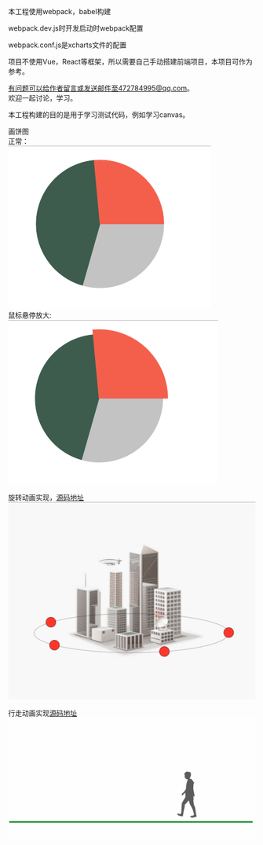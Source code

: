 本工程使用webpack，babel构建<br>

webpack.dev.js时开发启动时webpack配置<br>

webpack.conf.js是xcharts文件的配置<br>

项目不使用Vue，React等框架，所以需要自己手动搭建前端项目，本项目可作为参考。<br>

有问题可以给作者留言或发送邮件至472784995@qq.com。<br>
欢迎一起讨论，学习。


本工程构建的目的是用于学习测试代码，例如学习canvas。<br>

画饼图<br>
正常：<br>
<img src="./正常.png"><br>
鼠标悬停放大:<br>
<img src="鼠标悬停.png"><br>


旋转动画实现，[源码地址](./demo/rotate.html)<br>
<img src="rotate.gif"><br>

行走动画实现[源码地址](./demo/walk.html)<br>
<img src="walk.gif"><br>
